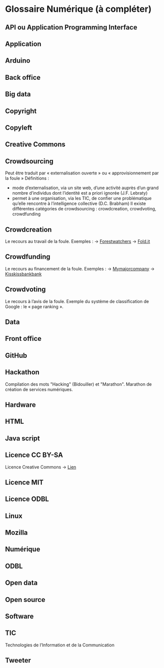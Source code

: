 # Glossaire Numérique (à compléter)

## API ou Application Programming Interface

## Application

## Arduino

## Back office

## Big data

## Copyright

## Copyleft

## Creative Commons

## Crowdsourcing

Peut être traduit par « externalisation ouverte » ou « approvisionnement par la foule » 
Définitions :  
-  mode d’externalisation, via un site web, d’une activité auprès d’un  grand nombre d’individus dont l’identité est a priori ignorée (J.F.  Lebraty) 
-  permet à une organisation, via  les TIC, de confier une problématique  qu’elle rencontre à l’intelligence collective (D.C. Brabham) 
Il existe différentes catégories de crowdsourcing : crowdcreation, crowdvoting, crowdfunding

## Crowdcreation

Le recours au travail de la foule. 
Exemples :
-> [Forestwatchers](http://forestwatchers.net/)
-> [Fold.it](http://fold.it/)

## Crowdfunding

Le recours au financement de la foule. 
Exemples : 
-> [Mymajorcompany](https://www.mymajorcompany.com/) 
-> [Kisskissbankbank](http://www.kisskissbankbank.com/)

## Crowdvoting

Le recours à l’avis de la foule. Exemple du système de classification de Google : le « page ranking ».

## Data

## Front office

## GitHub

## Hackathon

Compilation des mots "Hacking" (Bidouiller) et "Marathon". Marathon de création de services numériques.

## Hardware

## HTML

## Java script

## Licence CC BY-SA
Licence Creative Commons
-> [Lien](https://creativecommons.org/licenses/by-sa/2.0/fr/)

## Licence MIT

## Licence ODBL

## Linux

## Mozilla

## Numérique

## ODBL

## Open data

## Open source

## Software

## TIC

Technologies de l’Information et de la Communication

## Tweeter
